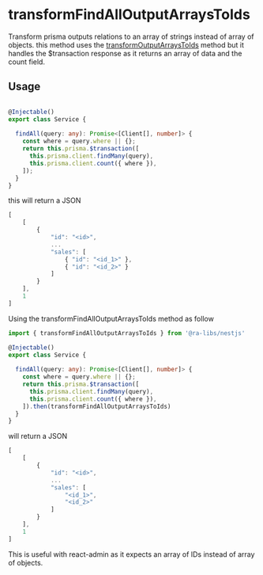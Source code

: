 # transformFindAllOutputArraysToIds

Transform prisma outputs relations to an array of strings instead of array of objects. this method uses the [transformOutputArraysToIds](./transformoutputarraystoids.md) method but it handles the $transaction response as it returns an array of data and the count field.

## Usage

```typescript

@Injectable()
export class Service {
    
  findAll(query: any): Promise<[Client[], number]> {
    const where = query.where || {};
    return this.prisma.$transaction([
      this.prisma.client.findMany(query),
      this.prisma.client.count({ where }),
    ]);
  }
}
```

this will return a JSON
```typescript
[
    [
        {
            "id": "<id>",
            ...
            "sales": [
                { "id": "<id_1>" },
                { "id": "<id_2>" }
            ]
        }
    ],
    1
]
```

Using the transformFindAllOutputArraysToIds method as follow

```typescript
import { transformFindAllOutputArraysToIds } from '@ra-libs/nestjs'

@Injectable()
export class Service {
    
  findAll(query: any): Promise<[Client[], number]> {
    const where = query.where || {};
    return this.prisma.$transaction([
      this.prisma.client.findMany(query),
      this.prisma.client.count({ where }),
    ]).then(transformFindAllOutputArraysToIds)
  }
}
```

will return a JSON 
```typescript
[
    [
        {
            "id": "<id>",
            ...
            "sales": [
                "<id_1>",
                "<id_2>"
            ]
        }
    ],
    1
]
```

This is useful with react-admin as it expects an array of IDs instead of array of objects.